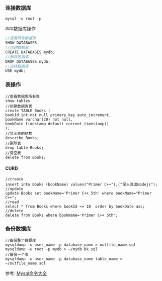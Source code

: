 ### 连接数据库
```
mysql -u root -p
```
###数据库操作
```js
//查看所有数据库
SHOW DATABASES
//创建数据库
CREATE DATABASES mydb;
//删除数据库
DROP DATABASES mydb;
//选择数据库
USE mydb;
```
### 表操作
```
//查看数据库所有表
show tables
//创建数据库表
create TABLE Books (
bookId int not null primary key auto_increment,
bookName varchar(20) not null,
bookDate timestamp default current_timestamp()
);
//显示表的结构
describe Books;
//删除表
drop table Books;
//清空表
delete from Books;
```
#### CURD
```
//create
insert into Books (bookName) values("Primer C++"),("深入浅出Nodejs");
//update
update Books set bookName='Primer C++ 5th' where bookName="Primer C++";
//read
select * from Books where bookId <= 10  order by bookDate asc;
//delete
delete from Books where bookName='Primer C++ 5th';
```
### 备份数据库
```
//备份整个数据库
mysqldump -u user_name -p database_name > outfile_name.sql
mysqldump -u root -p mydb > ~/mydb.bk.sql
//备份一个表
mysqldump -u user_name -p database_name table_name > ~/outfile_name.sql
```

参考:
[Mysql命令大全](http://www.cnblogs.com/zhangzhu/archive/2013/07/04/3172486.html)
